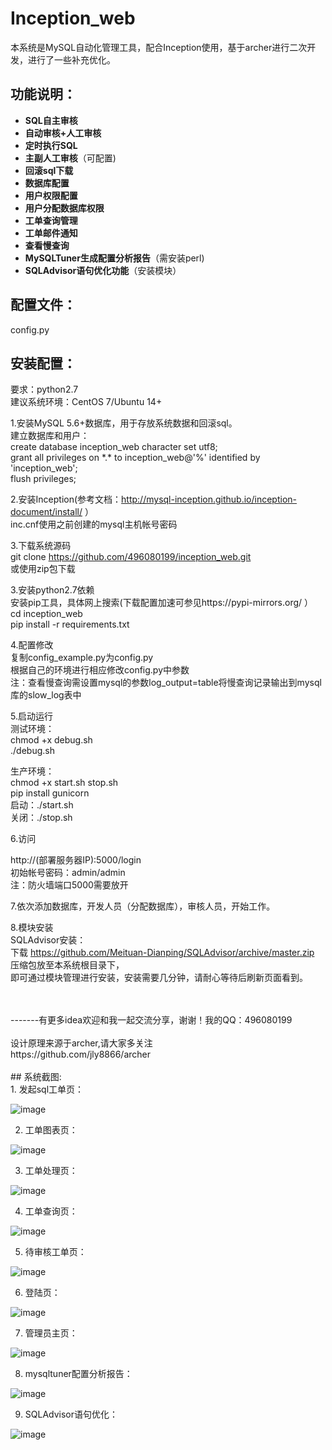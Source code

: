 # Inception_web
本系统是MySQL自动化管理工具，配合Inception使用，基于archer进行二次开发，进行了一些补充优化。
## 功能说明：
- __SQL自主审核__
- __自动审核+人工审核__
- __定时执行SQL__
- __主副人工审核__（可配置)
- __回滚sql下载__
- __数据库配置__
- __用户权限配置__
- __用户分配数据库权限__
- __工单查询管理__
- __工单邮件通知__
- __查看慢查询__
- __MySQLTuner生成配置分析报告__（需安装perl)
- __SQLAdvisor语句优化功能__（安装模块）
## 配置文件：
config.py
## 安装配置：
要求：python2.7<br>
建议系统环境：CentOS 7/Ubuntu 14+

1.安装MySQL 5.6+数据库，用于存放系统数据和回滚sql。<br>
建立数据库和用户：<br>
create database inception_web character set utf8;<br>
grant all privileges on \*.\* to inception_web@'%' identified by 'inception_web';<br>
flush privileges;<br>

2.安装Inception(参考文档：http://mysql-inception.github.io/inception-document/install/ ）<br>
inc.cnf使用之前创建的mysql主机帐号密码<br>

3.下载系统源码<br>
git clone https://github.com/496080199/inception_web.git<br>
或使用zip包下载<br>

3.安装python2.7依赖<br>
安装pip工具，具体网上搜索(下载配置加速可参见https://pypi-mirrors.org/ ）<br>
cd inception_web<br>
pip install -r requirements.txt<br>

4.配置修改<br>
复制config_example.py为config.py<br>
根据自己的环境进行相应修改config.py中参数<br>
注：查看慢查询需设置mysql的参数log_output=table将慢查询记录输出到mysql库的slow_log表中

5.启动运行<br>
测试环境：<br>
chmod +x debug.sh<br>
./debug.sh <br>

生产环境：<br>
chmod +x start.sh stop.sh<br>
pip install gunicorn<br>
启动：./start.sh<br>
关闭：./stop.sh<br>

6.访问<br>

http://(部署服务器IP):5000/login<br>
初始帐号密码：admin/admin<br>
注：防火墙端口5000需要放开<br>

7.依次添加数据库，开发人员（分配数据库），审核人员，开始工作。

8.模块安装<br>
SQLAdvisor安装：<br>
下载 https://github.com/Meituan-Dianping/SQLAdvisor/archive/master.zip 压缩包放至本系统根目录下，<br>
即可通过模块管理进行安装，安装需要几分钟，请耐心等待后刷新页面看到。<br>

<br>
<br>
-------有更多idea欢迎和我一起交流分享，谢谢！我的QQ：496080199<br>
<br>
设计原理来源于archer,请大家多关注<br>
https://github.com/jly8866/archer<br>
<br>
## 系统截图:<br>
1. 发起sql工单页：<br>

![image](https://github.com/496080199/inception_web/raw/master/doc/images/%E5%8F%91%E8%B5%B7sql%E5%B7%A5%E5%8D%95.png)
<br>

2. 工单图表页：<br>

![image](https://github.com/496080199/inception_web/raw/master/doc/images/%E5%B7%A5%E5%8D%95%E5%9B%BE%E8%A1%A8.png)
<br>

3. 工单处理页：<br>

![image](https://github.com/496080199/inception_web/raw/master/doc/images/%E5%B7%A5%E5%8D%95%E5%A4%84%E7%90%86.png)
<br>

4. 工单查询页：<br>

![image](https://github.com/496080199/inception_web/raw/master/doc/images/%E5%B7%A5%E5%8D%95%E6%9F%A5%E8%AF%A2.png)
<br>

5. 待审核工单页：<br>

![image](https://github.com/496080199/inception_web/raw/master/doc/images/%E5%BE%85%E5%AE%A1%E6%A0%B8%E5%B7%A5%E5%8D%95.png)
<br>

6. 登陆页：<br>

![image](https://github.com/496080199/inception_web/raw/master/doc/images/%E7%99%BB%E9%99%86%E9%A1%B5.png)
<br>

7. 管理员主页：<br>

![image](https://github.com/496080199/inception_web/raw/master/doc/images/%E7%AE%A1%E7%90%86%E5%91%98%E4%B8%BB%E9%A1%B5.png)
<br>

8. mysqltuner配置分析报告：<br>

![image](https://github.com/496080199/inception_web/raw/master/doc/images/%E9%85%8D%E7%BD%AE%E6%8A%A5%E5%91%8A.png)
<br>

9. SQLAdvisor语句优化：<br>

![image](https://github.com/496080199/inception_web/raw/master/doc/images/SQLAdvisor.png)
<br>

